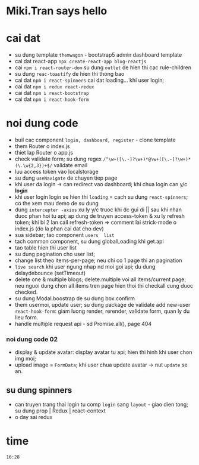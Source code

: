 # Miki.Tran says hello

# cai dat

- su dung template `themwagon` - bootstrap5 admin dashboard template
- cai dat react-app `npx create-react-app blog-reactjs`
- cai `npm i react-router-dom` su dung `outlet` de hien thi cac rule-children
- su dung `reac-toastify` de hien thi thong bao
- cai dat `npm i react-spinners` cai dat loading... khi user login;
- cai dat `npm i redux react-redux`
- cai dat `npm i react-bootstrap`
- cai dat `npm i react-hook-form`

# noi dung code

- buil cac component `login, dashboard, register` - clone template
- them Router o index.js
- thiet lap Router o app.js
- check validate form; su dung regex `/^\w+([\.-]?\w+)*@\w+([\.-]?\w+)*(\.\w{2,3})+$/` validate email
- luu access token vao localstorage
- su dung `useNavigate` de chuyen tiep page
- khi user da login -> can redirect vao dashboard; khi chua login can y/c **login**
- khi user login login se hien thi `loading` = cach su dung `react-spinners`; co the xem mau demo de su dung
- dung `intercepter -axios` xu ly y/c truoc khi dc gui di || sau khi nhan duoc phan hoi tu api; ap dung de truyen access-token & xu ly refresh token; khi bi 2 lan call refresh-token => comment lai strick-mode o index.js (do la phan cai dat cho dev)
- sua sidebar; tao component `users  list`
- tach common component, su dung globalLoading khi get.api
- tao table hien thi user list
- su dung pagination cho user list;
- change list theo items-per-page; neu chi co 1 page thi an pagination
- `live search` khi user ngung nhap nd moi goi api; du dung delaydebounce (setTimeout)
- delete one & multiple blogs; delete.multiple voi all items/current page; neu nguoi dung chon all items tren page hien thoi thi checkall cung duoc checked.
- su dung Modal.boostrap de su dung box.confirm
- them usermoi, update user; su dung package de validate add new-user `react-hook-form`: giam luong render, rerender, validate form, quan ly du lieu form.
- handle multiple request api - sd Promise.all(), page 404

### noi dung code 02

- display & update avatar: display avatar tu api; hien thi hinh khi user chon img moi;
- upload image = `FormData`; khi user chua update avatar -> nut `update` se an.

## su dung spinners

- can truyen trang thai login tu comp `login` sang `layout` - giao dien tong; su dung prop | Redux | react-context
- o day sai redux

# **time**

`16:28`
